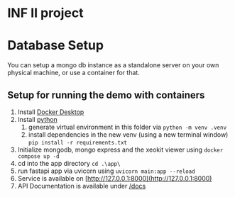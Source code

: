 # INF II project 

# Database Setup 
You can setup a mongo db instance as a standalone server on your own physical machine, or use a container for that.

## Setup for running the demo with containers 

1. Install [Docker Desktop](https://www.docker.com/get-started/) 
2. Install [python](https://www.python.org/)
    1. generate virtual environment in this folder via ```python -m venv .venv```
    1. install dependencies in the new venv (using a new terminal window) ```pip install -r requirements.txt```
3. Initialize mongodb, mongo express and the xeokit viewer using ```docker compose up -d```
4. cd into the app directory ```cd .\app\```
5. run fastapi app via uvicorn using ```uvicorn main:app --reload```
6. Service is available on [http://127.0.0.1:8000](http://127.0.0.1:8000)
7. API Documentation is available under [/docs](http://127.0.0.1:8000/docs)

